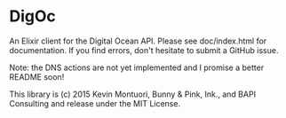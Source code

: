 DigOc
=====

An Elixir client for the Digital Ocean API.  Please see doc/index.html for documentation.  If you find errors, don't hesitate to submit a GitHub issue.

Note: the DNS actions are not yet implemented and I promise a better README soon!

This library is (c) 2015 Kevin Montuori, Bunny & Pink, Ink., and BAPI Consulting and release under the MIT License.  



